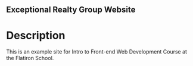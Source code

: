 Exceptional Realty Group Website
---

# Description

This is an example site for Intro to Front-end Web Development Course at the Flatiron School.
